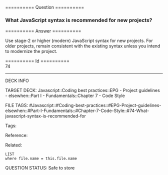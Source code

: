 ========== Question ==========  

### What JavaScript syntax is recommended for new projects?  

========== Answer ==========  

Use stage-2 or higher (modern) JavaScript syntax for new projects. For older projects, remain consistent with the existing syntax unless you intend to modernize the project.

========== Id ==========  
74

---

DECK INFO

TARGET DECK: Javascript::Coding best practices::EPG - Project guidelines - elsewhen::Part I - Fundamentals::Chapter 7 - Code Style

FILE TAGS: #Javascript::#Coding-best-practices::#EPG-Project-guidelines-elsewhen::#Part-I-Fundamentals::#Chapter-7-Code-Style::#74-What-javascript-syntax-is-recommended-for

Tags:

Reference:

Related:

```dataview
LIST
where file.name = this.file.name
```

QUESTION STATUS: Safe to store

